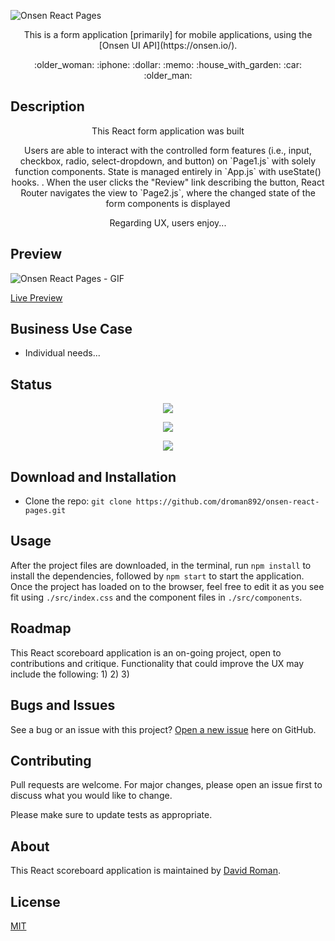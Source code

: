 ![Onsen React Pages](https://user-images.githubusercontent.com/25372739/131240628-0a8c0378-5876-4c22-b2ff-4c42741b08df.JPG)

<p align="center"> This is a form application [primarily] for mobile applications, using the [Onsen UI API](https://onsen.io/).</p>

<p align="center"> :older_woman: :iphone: :dollar: :memo: :house_with_garden: :car: :older_man: </p>

## Description

<p align="center"> This React form application was built  </p>

<p align="center"> Users are able to interact with the controlled form features (i.e., input, checkbox, radio, select-dropdown, and button) on `Page1.js` with solely function components.  State is managed entirely in `App.js` with useState() hooks.  .  When the user clicks the "Review" link describing the button, React Router navigates the view to `Page2.js`, where the changed state of the form components is displayed    </p>

<p align="center"> Regarding UX, users enjoy...</p>

## Preview

![Onsen React Pages - GIF](https://user-images.githubusercontent.com/25372739/131240819-d092847f-d7d8-40a4-a488-198906c5eb78.gif)

[Live Preview](http://david-roman.tech/onsen-react-pages/)

## Business Use Case

- Individual needs...

## Status

<p align="center"> <img src="https://img.shields.io/tokei/lines/github/droman892/react-scoreboard" /> </p>

<p align="center"> <img src="https://img.shields.io/github/languages/count/droman892/react-scoreboard" /> </p>

<p align="center"> <img src="https://img.shields.io/github/repo-size/droman892/react-scoreboard" /> </p>

## Download and Installation

- Clone the repo: `git clone https://github.com/droman892/onsen-react-pages.git` 
## Usage

After the project files are downloaded, in the terminal, run `npm install` to install the dependencies, followed by `npm start` to start the application.  Once the project has loaded on to the browser, feel free to edit it as you see fit using `./src/index.css` and the component files in `./src/components`.

## Roadmap

This React scoreboard application is an on-going project, open to contributions and critique.  Functionality that could improve the UX may include the following:
1) 
2) 
3) 

## Bugs and Issues

See a bug or an issue with this project? [Open a new issue](https://github.com/droman892/onsen-react-pages/issues) here on GitHub.

## Contributing
Pull requests are welcome. For major changes, please open an issue first to discuss what you would like to change.

Please make sure to update tests as appropriate.

## About

This React scoreboard application is maintained by [David Roman](https://www.linkedin.com/in/david-roman-front-end-engineer/).

## License

[MIT](https://choosealicense.com/licenses/mit/)

